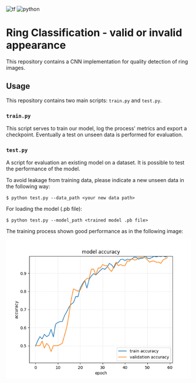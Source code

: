 ![tf](https://img.shields.io/badge/tensorflow--gpu-2.3.0-yellowgreen) ![python](https://img.shields.io/badge/Python-3.8-orange) 

# Ring Classification - valid or invalid appearance
This repository contains a CNN implementation for quality detection of ring images. 




## Usage

This repository contains two main scripts: `train.py` and `test.py`.

### `train.py`

This script serves to train our model, log the process' metrics and export a checkpoint. Eventually a test on unseen data is performed for evaluation.

### `test.py`
A script for evaluation an existing model on a dataset. It is possible to test the performance of the model.

To avoid leakage from training data, please indicate a new unseen data in the following way:
```
$ python test.py --data_path <your new data path>
```

For loading the model (.pb file):
```
$ python test.py --model_path <trained model .pb file>
```

The training process shown good performance as in the following image:

![results](https://github.com/tairtahar/ring_classification/blob/main/checkpoint5/results/Figure_2.png) 

